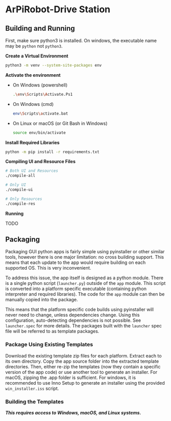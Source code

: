# ArPiRobot-Drive Station

## Building and Running

First, make sure python3 is installed. On windows, the executable name may be `python` not `python3`.


**Create a Virtual Environment**
```sh
python3 -m venv --system-site-packages env
```

**Activate the environment**

- On Windows (powershell)
    ```sh
    .\env\Scripts\Activate.Ps1
    ```

- On Windows (cmd)
    ```sh
    env\Scripts\activate.bat
    ```

- On Linux or macOS (or Git Bash in Windows)
    ```sh
    source env/bin/activate
    ```

**Install Required Libraries**
```sh
python -m pip install -r requirements.txt
```

**Compiling UI and Resource Files**

```sh
# Both UI and Resources
./compile-all

# Only UI
./compile-ui

# Only Resources
./compile-res
```

**Running**

TODO

## Packaging

Packaging GUI python apps is fairly simple using pyinstaller or other similar tools, however there is one major limitation: no cross building support. This means that each update to the app would require building on each supported OS. This is very inconvenient. 

To address this issue, the app itself is designed as a python module. There is a single python script (`launcher.py`) outside of the `app` module. This script is converted into a platform specific executable (containing python interpreter and required libraries). The code for the `app` module can then be manually copied into the package.

This means that the platform specific code builds using pyinstaller will never need to change, unless dependencies change. Using this configuration, auto-detecting dependencies is not possible. See `launcher.spec` for more details. The packages built with the `launcher` spec file will be referred to as template packages.

### Package Using Existing Templates

Download the existing template zip files for each platform. Extract each to its own directory. Copy the app source folder into the extracted template directories. Then, either re-zip the templates (now they contain a specific version of the app code) or use another tool to generate an installer. For macOS, zipping the .app folder is sufficient. For windows, it is recommended to use Inno Setup to generate an installer using the provided `win_installer.iss` script.

### Building the Templates

***This requires access to Windows, macOS, and Linux systems.***